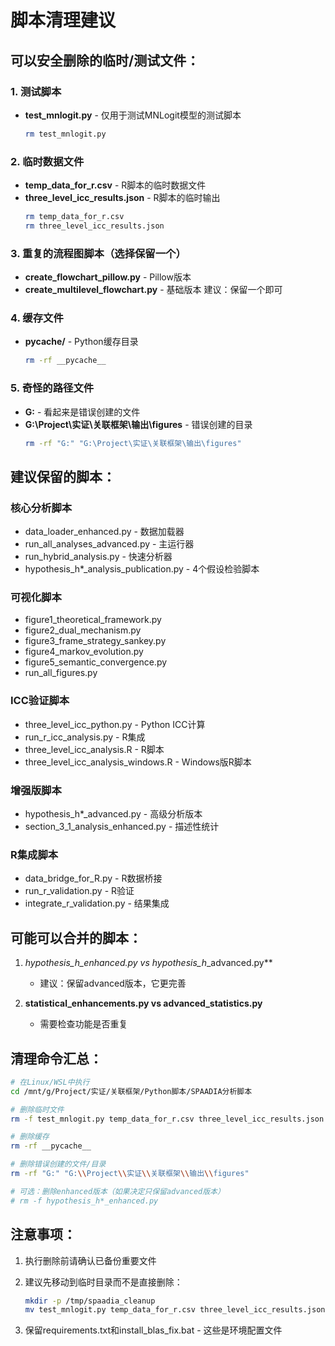 # 脚本清理建议

## 可以安全删除的临时/测试文件：

### 1. 测试脚本
- **test_mnlogit.py** - 仅用于测试MNLogit模型的测试脚本
  ```bash
  rm test_mnlogit.py
  ```

### 2. 临时数据文件
- **temp_data_for_r.csv** - R脚本的临时数据文件
- **three_level_icc_results.json** - R脚本的临时输出
  ```bash
  rm temp_data_for_r.csv
  rm three_level_icc_results.json
  ```

### 3. 重复的流程图脚本（选择保留一个）
- **create_flowchart_pillow.py** - Pillow版本
- **create_multilevel_flowchart.py** - 基础版本
  建议：保留一个即可

### 4. 缓存文件
- **__pycache__/** - Python缓存目录
  ```bash
  rm -rf __pycache__
  ```

### 5. 奇怪的路径文件
- **G:** - 看起来是错误创建的文件
- **G:\Project\实证\关联框架\输出\figures** - 错误创建的目录
  ```bash
  rm -rf "G:" "G:\Project\实证\关联框架\输出\figures"
  ```

## 建议保留的脚本：

### 核心分析脚本
- data_loader_enhanced.py - 数据加载器
- run_all_analyses_advanced.py - 主运行器
- run_hybrid_analysis.py - 快速分析器
- hypothesis_h*_analysis_publication.py - 4个假设检验脚本

### 可视化脚本
- figure1_theoretical_framework.py
- figure2_dual_mechanism.py
- figure3_frame_strategy_sankey.py
- figure4_markov_evolution.py
- figure5_semantic_convergence.py
- run_all_figures.py

### ICC验证脚本
- three_level_icc_python.py - Python ICC计算
- run_r_icc_analysis.py - R集成
- three_level_icc_analysis.R - R脚本
- three_level_icc_analysis_windows.R - Windows版R脚本

### 增强版脚本
- hypothesis_h*_advanced.py - 高级分析版本
- section_3_1_analysis_enhanced.py - 描述性统计

### R集成脚本
- data_bridge_for_R.py - R数据桥接
- run_r_validation.py - R验证
- integrate_r_validation.py - 结果集成

## 可能可以合并的脚本：

1. **hypothesis_h*_enhanced.py vs hypothesis_h*_advanced.py**
   - 建议：保留advanced版本，它更完善

2. **statistical_enhancements.py vs advanced_statistics.py**
   - 需要检查功能是否重复

## 清理命令汇总：

```bash
# 在Linux/WSL中执行
cd /mnt/g/Project/实证/关联框架/Python脚本/SPAADIA分析脚本

# 删除临时文件
rm -f test_mnlogit.py temp_data_for_r.csv three_level_icc_results.json

# 删除缓存
rm -rf __pycache__

# 删除错误创建的文件/目录
rm -rf "G:" "G:\\Project\\实证\\关联框架\\输出\\figures"

# 可选：删除enhanced版本（如果决定只保留advanced版本）
# rm -f hypothesis_h*_enhanced.py
```

## 注意事项：

1. 执行删除前请确认已备份重要文件
2. 建议先移动到临时目录而不是直接删除：
   ```bash
   mkdir -p /tmp/spaadia_cleanup
   mv test_mnlogit.py temp_data_for_r.csv three_level_icc_results.json /tmp/spaadia_cleanup/
   ```

3. 保留requirements.txt和install_blas_fix.bat - 这些是环境配置文件